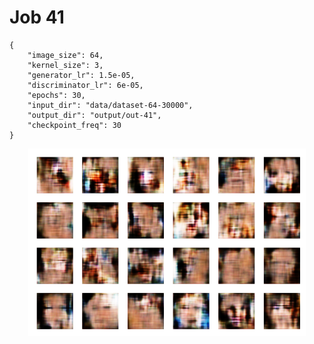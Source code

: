 
Job 41
======


```
{
    "image_size": 64,
    "kernel_size": 3,
    "generator_lr": 1.5e-05,
    "discriminator_lr": 6e-05,
    "epochs": 30,
    "input_dir": "data/dataset-64-30000",
    "output_dir": "output/out-41",
    "checkpoint_freq": 30
}
```  
<p align="center">
    <img src="images/output41.png" height="300"/>
</p>